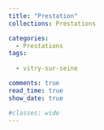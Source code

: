 ```yaml
---
title: "Prestation"
collections: Prestations

categories:
  - Prestations
tags:
 
  - vitry-sur-seine

comments: true
read_time: true
show_date: true

#classes: wide
---
```


